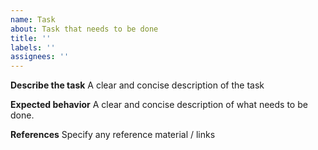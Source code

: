 ```yaml
---
name: Task
about: Task that needs to be done
title: ''
labels: ''
assignees: ''
---
```


**Describe the task**
A clear and concise description of the task


**Expected behavior**
A clear and concise description of what needs to be done.


**References**
Specify any reference material / links